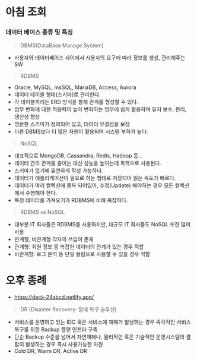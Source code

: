 # 아침 조회  

### 데이터 베이스 종류 및 특징  

> DBMS(DataBase Manage System)  
- 사용자와 데이터베이스 사이에서 사용자의 요구에 따라 정보를 생성, 관리해주는 SW  

> RDBMS  
- Oracle, MySQL, msSQL, MariaDB, Access, Aurora
- 데이터 테이블 형태(스키마)로 관리한다.  
- 각 테이블끼리는 ERD 방식을 통해 관계를 형성할 수 있다.  
- 업무 변화에 대한 적응력이 높아 변화하는 업무에 쉽게 활용하며 유지 보수, 편리, 생산성 향상  
- 명환한 스키마가 정의되어 있고, 데이터 무결성을 보장
- 다른 DBMS보다 더 많은 자원이 활용되며 시스템 부하가 높다.  

> NoSQL  
- 대표적으로 MongoDB, Cassandra, Redis, Hadoop 등...
- 데이터 간의 관계를 줄이는 대신 성능을 높이는데 목적으로 사용된다.  
- 스키마가 없기에 유연하게 작성 가능하다.  
- 데이터가 애플리케이션이 필요로 하는 형태로 저장되어 읽는 속도가 빠르다.  
- 데이터가 여러 컬렉션에 중복 되어있어, 수정(Update) 해야하는 경우 모든 컬렉션에서 수행해야 한다.  
- 특정 데이터를 가져오기가 RDBMS에 비해 복잡하다.  

> RDBMS vs NoSQL  
- 대부분 IT 회사들은 RDBMS를 사용하지만, 대규모 IT 회사들도 NoSQL 또한 많이 사용  
- 관계형, 비관계형 각자의 쓰임이 존재  
- 관계형: 회원 정보 등 복잡한 데이터의 관계가 있는 경우 적합  
- 비관계형: 로그 분석 등 단일 컬럼으로 사용할 수 있을 경우 적합  

# 오후 종례  
- <a href="https://deck-24abcd.netlify.app/">https://deck-24abcd.netlify.app/</a>  

> DR (Disaster Recovery: 장애 복구 솔루션)
- 서비스를 운영하고 있는 IDC 혹은 서비스에 재해가 발생하는 경우 즉각적인 서비스 복구를 위한 Backup 플랜 인프라 구축
- 단순 Backup 수준을 넘어서 자연재해나, 물리적인 혹은 기술적인 운영시스템의 결함이 발생하는 경우 즉시 사용가능한 자원  
- Cold DR, Warm DR, Active DR